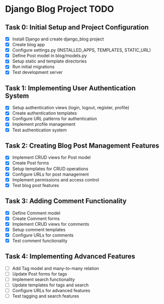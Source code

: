 # Django Blog Project TODO

## Task 0: Initial Setup and Project Configuration
- [x] Install Django and create django_blog project
- [x] Create blog app
- [x] Configure settings.py (INSTALLED_APPS, TEMPLATES, STATIC_URL)
- [x] Define Post model in blog/models.py
- [x] Setup static and template directories
- [x] Run initial migrations
- [x] Test development server

## Task 1: Implementing User Authentication System
- [x] Setup authentication views (login, logout, register, profile)
- [x] Create authentication templates
- [x] Configure URL patterns for authentication
- [x] Implement profile management
- [x] Test authentication system

## Task 2: Creating Blog Post Management Features
- [x] Implement CRUD views for Post model
- [x] Create Post forms
- [x] Setup templates for CRUD operations
- [x] Configure URLs for post management
- [x] Implement permissions and access control
- [x] Test blog post features

## Task 3: Adding Comment Functionality
- [x] Define Comment model
- [x] Create Comment forms
- [x] Implement CRUD views for comments
- [x] Setup comment templates
- [x] Configure URLs for comments
- [x] Test comment functionality

## Task 4: Implementing Advanced Features
- [ ] Add Tag model and many-to-many relation
- [ ] Update Post forms for tags
- [ ] Implement search functionality
- [ ] Update templates for tags and search
- [ ] Configure URLs for advanced features
- [ ] Test tagging and search features
